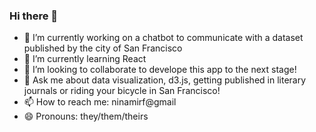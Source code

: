 ### Hi there 👋

- 🔭 I’m currently working on a chatbot to communicate with a dataset published by the city of San Francisco
- 🌱 I’m currently learning React
- 👯 I’m looking to collaborate to develope this app to the next stage!
- 💬 Ask me about data visualization, d3.js, getting published in literary journals or riding your bicycle in San Francisco!
- 📫 How to reach me: ninamirf@gmail 
- 😄 Pronouns: they/them/theirs


<!--
**nina-mir/nina-mir** is a ✨ _special_ ✨ repository because its `README.md` (this file) appears on your GitHub profile.

Here are some ideas to get you started:

- 🔭 I’m currently working on ...
- 🌱 I’m currently learning ...
- 👯 I’m looking to collaborate on ...
- 🤔 I’m looking for help with ...
- 💬 Ask me about ...
- 📫 How to reach me: ...
- 😄 Pronouns: ...
- ⚡ Fun fact: ...
-->
